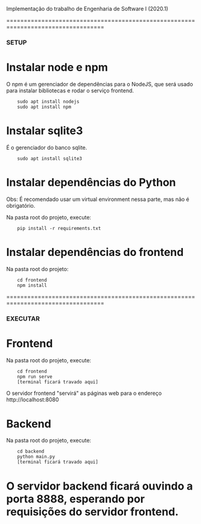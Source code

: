Implementação do trabalho de Engenharia de Software I (2020.1)

==================================================================================
### SETUP

# Instalar node e npm
O npm é um gerenciador de dependências para o NodeJS, que será usado para instalar bibliotecas e rodar o serviço frontend.
```
    sudo apt install nodejs
    sudo apt install npm
```

# Instalar sqlite3
É o gerenciador do banco sqlite.
```
    sudo apt install sqlite3
```


# Instalar dependências do Python
Obs: É recomendado usar um virtual environment nessa parte, mas não é obrigatório.

Na pasta root do projeto, execute:
```
    pip install -r requirements.txt
```

# Instalar dependências do frontend
Na pasta root do projeto:
```
    cd frontend
    npm install
```
==================================================================================

### EXECUTAR

# Frontend
Na pasta root do projeto, execute:
```
    cd frontend
    npm run serve
    [terminal ficará travado aqui]
```

O servidor frontend "servirá" as páginas web para o endereço http://localhost:8080

# Backend
Na pasta root do projeto, execute:
```
    cd backend
    python main.py
    [terminal ficará travado aqui]
```

O servidor backend ficará ouvindo a porta 8888, esperando por requisições do servidor frontend.
==================================================================================
